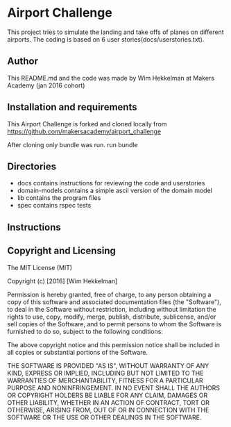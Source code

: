 Airport Challenge
=================

This project tries to simulate the landing and take offs of planes on different airports. The coding is based on 6 user stories(docs/userstories.txt).

Author
------

This README.md and the code was made by Wim Hekkelman at Makers Academy (jan 2016 cohort)

Installation and requirements
-----------------------------

This Airport Challenge is forked and cloned locally from https://github.com/makersacademy/airport_challenge

After cloning only bundle was run.
run bundle

Directories
-----------
- docs contains instructions for reviewing the code and userstories
- domain-models contains a simple ascii version of the domain model
- lib contains the program files
- spec contains rspec tests

Instructions
------------

Copyright and Licensing
-----------------------
The MIT License (MIT)

Copyright (c) [2016] [Wim Hekkelman]

Permission is hereby granted, free of charge, to any person obtaining a copy
of this software and associated documentation files (the "Software"), to deal
in the Software without restriction, including without limitation the rights
to use, copy, modify, merge, publish, distribute, sublicense, and/or sell
copies of the Software, and to permit persons to whom the Software is
furnished to do so, subject to the following conditions:

The above copyright notice and this permission notice shall be included in all
copies or substantial portions of the Software.

THE SOFTWARE IS PROVIDED "AS IS", WITHOUT WARRANTY OF ANY KIND, EXPRESS OR
IMPLIED, INCLUDING BUT NOT LIMITED TO THE WARRANTIES OF MERCHANTABILITY,
FITNESS FOR A PARTICULAR PURPOSE AND NONINFRINGEMENT. IN NO EVENT SHALL THE
AUTHORS OR COPYRIGHT HOLDERS BE LIABLE FOR ANY CLAIM, DAMAGES OR OTHER
LIABILITY, WHETHER IN AN ACTION OF CONTRACT, TORT OR OTHERWISE, ARISING FROM,
OUT OF OR IN CONNECTION WITH THE SOFTWARE OR THE USE OR OTHER DEALINGS IN THE
SOFTWARE.
